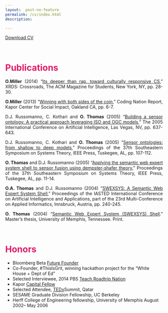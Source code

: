 ```yaml
---
layout:  post-no-feature
permalink: /cv/index.html
description: 

---
```


<a href="{{ site.url }}/OmojuMillerCV.pdf" class="download" title="Download CV as PDF">Download CV</a>	

<p style="padding-left:210px;"><span style="color:#ffffff;">&#8211;</span></p>
<h1><span style="color:#e01b6a;">Publications</span></h1>
<p class="MsoNormal" style="margin-bottom:6pt;text-align:justify;text-justify:inter-ideograph;line-height:normal;"><strong>O.Miller</strong> (2014) &#8220;<a href="http://dl.acm.org/citation.cfm?id=2604994">Its deeper than rap, toward culturally responsive CS</a>,&#8221; XRDS: Crossroads, The ACM Magazine for Students, New York, NY, pp. 28-30.</p>
<p class="MsoNormal" style="margin-bottom:6pt;text-align:justify;text-justify:inter-ideograph;line-height:normal;"><strong>O.Miller</strong> (2013) &#8220;<a href="http://kaporcenter.org/wp-content/uploads/2013/10/Kapor_CodingLandscape_R3.pdf">Winning with both sides of the coin</a>,&#8221; Coding Nation Report, Kapor Center for Social Impact, Oakland CA, pp. 6-7.</p>
<p class="MsoNormal" style="margin-bottom:6pt;text-align:justify;text-justify:inter-ideograph;line-height:normal;">D.J. Russomanno, C. Kothari and <strong>O. Thomas</strong> (2005) “<a class="cit-dark-large-link" href="http://scholar.google.com/citations?view_op=view_citation&amp;hl=en&amp;user=E7z_wrwAAAAJ&amp;citation_for_view=E7z_wrwAAAAJ:u5HHmVD_uO8C">Building a sensor ontology: A practical approach leveraging ISO and OGC models</a>,” The 2005 International Conference on Artificial Intelligence, Las Vegas, NV, pp. 637-643.</p>
<p class="MsoNormal" style="margin-bottom:6pt;text-align:justify;text-justify:inter-ideograph;line-height:normal;">D.J. Russomanno, C. Kothari and <strong>O. Thomas</strong> (2005) “<a class="cit-dark-large-link" href="http://scholar.google.com/citations?view_op=view_citation&amp;hl=en&amp;user=E7z_wrwAAAAJ&amp;citation_for_view=E7z_wrwAAAAJ:u-x6o8ySG0sC">Sensor ontologies: from shallow to deep models</a>,” Proceedings of the 37th Southeastern Symposium on Systems Theory, IEEE Press, Tuskegee, AL, pp. 107-112.</p>
<p class="MsoNormal" style="margin-bottom:6pt;text-align:justify;text-justify:inter-ideograph;line-height:normal;"><strong>O. Thomas</strong> and D.J. Russomanno (2005) “<a class="cit-dark-large-link" href="http://scholar.google.com/citations?view_op=view_citation&amp;hl=en&amp;user=E7z_wrwAAAAJ&amp;citation_for_view=E7z_wrwAAAAJ:d1gkVwhDpl0C">Applying the semantic web expert system shell to sensor fusion using dempster-shafer theory</a>,” Proceedings of the 37th Southeastern Symposium on Systems Theory, IEEE Press, Tuskegee, AL, pp. 11-14.</p>
<p class="MsoNormal" style="margin-bottom:6pt;text-align:justify;text-justify:inter-ideograph;line-height:normal;"><strong>O.A. Thomas</strong> and D.J. Russomanno (2004) “<a class="cit-dark-large-link" href="http://scholar.google.com/citations?view_op=view_citation&amp;hl=en&amp;user=E7z_wrwAAAAJ&amp;citation_for_view=E7z_wrwAAAAJ:2osOgNQ5qMEC">SWEXSYS: A Semantic Web Expert System Shell</a>,” Proceedings of the IASTED International Conference on Artificial Intelligence and Applications, part of the 23rd Multi-Conference on Applied Informatics, Innsbruck, Austria, pp. 240-245.</p>
<p class="MsoNormal" style="margin-bottom:6pt;text-align:justify;text-justify:inter-ideograph;line-height:normal;"><strong>O. Thomas</strong> (2004) “<a class="cit-dark-large-link" href="http://scholar.google.com/citations?view_op=view_citation&amp;hl=en&amp;user=E7z_wrwAAAAJ&amp;citation_for_view=E7z_wrwAAAAJ:9yKSN-GCB0IC">Semantic Web Expert System (SWEXSYS) Shell</a>.” Master’s thesis, University of Memphis, Tennessee. Print.</p>

<p style="padding-left:210px;"><span style="color:#ffffff;">&#8211;</span></p>
<h1><span style="color:#e01b6a;">Honors</span></h1>
<ul>
<li>Bloomberg Beta <a href="http://www.npr.org/blogs/alltechconsidered/2014/10/05/351851015/fortune-tellers-step-aside-big-data-looks-for-future-entrepreneurs">Future Founder</a></li>
<li>Co-Founder, #ThisIsGrit, winning hackathon project for the &#8220;White House + Dept of Ed&#8221;</li>
<li>Selected Interviewee, 2014 PBS <a href="http://roadtripnation.com/roadtrip/teach-roadtrip">Teach Roadtrip Nation</a></li>
<li>Kapor <a href="http://prezi.com/lv0l3abqfh-i/kapor-capital-fellows-2012/">Capital Fellow</a></li>
<li>Selected Attendee, <a href="http://youtu.be/TjisSInTmYo?t=1m2s">TEDx</a>Summit, Qatar</li>
<li>SESAME Graduate Division Fellowship, UC Berkeley</li>
<li>Herff College of Engineering fellowship, University of Memphis August 2002– May 2006</li>
</ul>

